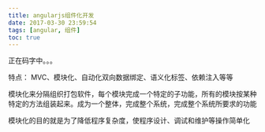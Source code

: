 ```yaml
---
title: angularjs组件化开发
date: 2017-03-30 23:59:54
tags: [angular, 组件]
toc: true
---
```


正在码字中。。。

<!-- more -->

特点： MVC、模块化、自动化双向数据绑定、语义化标签、依赖注入等等

模块化来分隔组织打包软件，每个模块完成一个特定的子功能，所有的模块按某种特定的方法组装起来。成为一个整体，完成整个系统，完成整个系统所要求的功能 

模块化的目的就是为了降低程序复杂度，使程序设计、调试和维护等操作简单化
